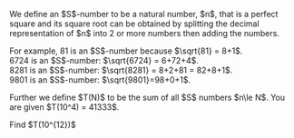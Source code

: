 <p>
We define an $S$-number to be a natural number, $n$, that is a perfect square and its square root can be obtained by splitting the decimal representation of $n$ into 2 or more numbers then adding the numbers.
</p>
<p>
For example, 81 is an $S$-number because $\sqrt{81} = 8+1$.<br />
6724 is an $S$-number: $\sqrt{6724} = 6+72+4$. <br />
8281 is an $S$-number: $\sqrt{8281} = 8+2+81 = 82+8+1$.<br />
9801 is an $S$-number: $\sqrt{9801}=98+0+1$.
</p>
<p>
Further we define $T(N)$ to be the sum of all $S$ numbers $n\le N$. You are given $T(10^4) = 41333$.
</p>
<p>
Find $T(10^{12})$
</p>
